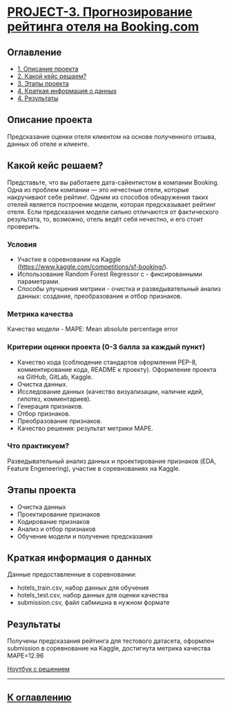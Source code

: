 # [PROJECT-3. Прогнозирование рейтинга отеля на Booking.com](https://github.com/kos-kazakov/sf_data_science_NEW/tree/main/Skillfactory%20DS/PROJECT-3%20Booking.com)

## Оглавление
* [1. Описание проекта](https://github.com/kos-kazakov/sf_data_science_NEW/tree/main/Skillfactory%20DS/PROJECT-3%20Booking.com/README.md#Описание-проекта)
* [2. Какой кейс решаем?](https://github.com/kos-kazakov/sf_data_science_NEW/tree/main/Skillfactory%20DS/PROJECT-3%20Booking.com/README.md#Исходные-данные)
* [3. Этапы проекта](https://github.com/kos-kazakov/sf_data_science_NEW/tree/main/Skillfactory%20DS/PROJECT-3%20Booking.com/README.md#Этапы-проекта)
* [4. Краткая информация о данных](https://github.com/kos-kazakov/sf_data_science_NEW/tree/main/Skillfactory%20DS/PROJECT-3%20Booking.com/README.md#Требования-к-оформлению-решения)
* [4. Результаты](https://github.com/kos-kazakov/sf_data_science_NEW/tree/main/Skillfactory%20DS/PROJECT-3%20Booking.com/README.md#Результаты)

## Описание проекта
 Предсказание оценки отеля клиентом на основе полученного отзыва, данных об отеле и клиенте.

## Какой кейс решаем?
Представьте, что вы работаете дата-сайентистом в компании Booking. Одна из проблем компании — это нечестные отели, которые накручивают себе рейтинг. Одним из способов обнаружения таких отелей является построение модели, которая предсказывает рейтинг отеля. Если предсказания модели сильно отличаются от фактического результата, то, возможно, отель ведёт себя нечестно, и его стоит проверить.

### Условия
- Участие в соревновании на Kaggle (https://www.kaggle.com/competitions/sf-booking/).
- Использование Random Forest Regressor с - фиксированными параметрами.
- Способы улучшения метрики - очистка и разведывательный анализ данных: создание, преобразование и отбор признаков.

### Метрика качества
Качество модели - MAPE: Mean absolute percentage error

### Критерии оценки проекта (0-3 балла за каждый пункт)
- Качество кода (соблюдение стандартов оформления PEP-8, комментирование кода, README к проекту). Оформление проекта на GitHub, GitLab, Kaggle.
- Очистка данных.
- Исследование данных (качество визуализации, наличие идей, гипотез, комментариев).
- Генерация признаков.
- Отбор признаков.
- Преобразование признаков.
- Качество решения: результат метрики MAPE.

### Что практикуем?
Разведывательный анализ данных и проектирование признаков (EDA, Feature Engeneering), участие в соревнованиях на Kaggle.

## Этапы проекта
- Очистка данных
- Проектирование признаков
- Кодирование признаков
- Анализ и отбор признаков
- Обучение модели и получение предсказания
   
## Краткая информация о данных
Данные предоставленные в соревновании:

- hotels_train.csv, набор данных для обучения
- hotels_test.csv, набор данных для оценки качества
- submission.csv, файл сабмишна в нужном формате

## Результаты
Получены предсказания рейтинга для тестового датасета, оформлен submission в соревнование на Kaggle, достигнута метрика качества MAPE=12.96

[Ноутбук с решением](https://github.com/kos-kazakov/sf_data_science_NEW/blob/main/Skillfactory%20DS/PROJECT-3%20Booking.com/project-3-eda-kos-k.ipynb)


__________________________

##  [К оглавлению](https://github.com/kos-kazakov/sf_data_science_NEW/tree/main/Skillfactory%20DS/PROJECT-3%20Booking.com/README.md#Оглавление)


